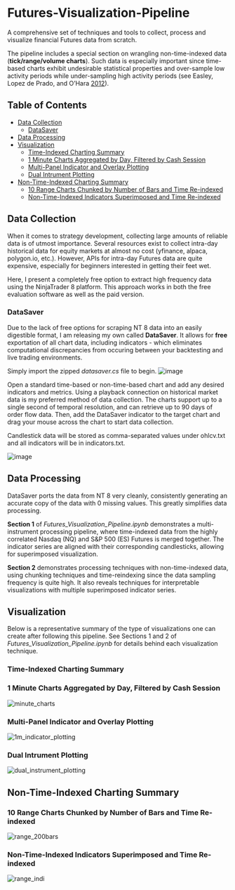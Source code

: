 # Futures-Visualization-Pipeline
A comprehensive set of techniques and tools to collect, process and visualize financial Futures data from scratch.

The pipeline includes a special section on wrangling non-time-indexed data (**tick/range/volume charts**). Such data is especially important since time-based charts exhibit undesirable statistical properties and over-sample low activity periods while under-sampling high activity periods (see Easley, Lopez de Prado, and O’Hara [2012](https://www.stern.nyu.edu/sites/default/files/assets/documents/con_035928.pdf)).


## Table of Contents
  * [Data Collection](#data-collection)
    + [DataSaver](#datasaver)
  * [Data Processing](#data-processing)
  * [Visualization](#visualization)
    + [Time-Indexed Charting Summary](#time-indexed-charting-summary)
    + [1 Minute Charts Aggregated by Day, Filtered by Cash Session](#1-minute-charts-aggregated-by-day--filtered-by-cash-session)
    + [Multi-Panel Indicator and Overlay Plotting](#multi-panel-indicator-and-overlay-plotting)
    + [Dual Intrument Plotting](#dual-intrument-plotting)
  * [Non-Time-Indexed Charting Summary](#non-time-indexed-charting-summary)
    + [10 Range Charts Chunked by Number of Bars and Time Re-indexed](#10-range-charts-chunked-by-number-of-bars-and-time-re-indexed)
    + [Non-Time-Indexed Indicators Superimposed and Time Re-indexed](#non-time-indexed-indicators-superimposed-and-time-re-indexed)

## Data Collection
When it comes to strategy development, collecting large amounts of reliable data is of utmost importance. Several resources exist to collect intra-day historical data for equity markets at almost no cost (yfinance, alpaca, polygon.io, etc.). However, APIs for intra-day Futures data are quite expensive, especially for beginners interested in getting their feet wet.

Here, I present a completely free option to extract high frequency data using the NinjaTrader 8 platform. This approach works in both the free evaluation software as well as the paid version.

### DataSaver
Due to the lack of free options for scraping NT 8 data into an easily digestible format, I am releasing my own called **DataSaver**. It allows for **free** exportation of all chart data, including indicators - which eliminates computational discrepancies from occuring between your backtesting and live trading environments.

Simply import the zipped _datasaver.cs_ file to begin.
![image](https://user-images.githubusercontent.com/67923084/147692626-2a0a7e04-f2ea-45d8-b726-343d72b1f70f.png)

Open a standard time-based or non-time-based chart and add any desired indicators and metrics. Using a playback connection on historical market data is my preferred method of data collection. The charts support up to a single second of temporal resolution, and can retrieve up to 90 days of order flow data. Then, add the DataSaver indicator to the target chart and drag your mouse across the chart to start data collection.

Candlestick data will be stored as comma-separated values under ohlcv.txt and all indicators will be in indicators.txt.

![image](https://user-images.githubusercontent.com/67923084/147692550-b63da1ff-b710-402b-8597-5c6e9217468d.png)

## Data Processing
DataSaver ports the data from NT 8 very cleanly, consistently generating an accurate copy of the data with 0 missing values. This greatly simplifies data processing.

**Section 1** of _Futures_Visualization_Pipeline.ipynb_ demonstrates a multi-instrument processing pipeline, where time-indexed data from the highly correlated Nasdaq (NQ) and S&P 500 (ES) Futures is merged together. The indicator series are aligned with their corresponding candlesticks, allowing for superimposed visualization.

**Section 2** demonstrates processing techniques with non-time-indexed data, using chunking techniques and time-reindexing since the data sampling frequency is quite high. It also reveals techniques for interpretable visualizations with multiple superimposed indicator series.

## Visualization
Below is a representative summary of the type of visualizations one can create after following this pipeline. See Sections 1 and 2 of _Futures_Visualization_Pipeline.ipynb_ for details behind each visualization technique.

### Time-Indexed Charting Summary
### 1 Minute Charts Aggregated by Day, Filtered by Cash Session
![minute_charts](https://user-images.githubusercontent.com/67923084/147705283-bed1e70d-fffa-4807-b2cf-fffe2712684b.png)

### Multi-Panel Indicator and Overlay Plotting
![1m_indicator_plotting](https://user-images.githubusercontent.com/67923084/147705355-4124b88d-e887-493f-a392-57467940cd4f.png)

### Dual Intrument Plotting
![dual_instrument_plotting](https://user-images.githubusercontent.com/67923084/147705654-522b8ea5-deb9-4c11-855b-b99b2dc58256.png)

## Non-Time-Indexed Charting Summary
### 10 Range Charts Chunked by Number of Bars and Time Re-indexed
![range_200bars](https://user-images.githubusercontent.com/67923084/147706233-f1cbc7ae-03e4-442c-8d6f-6a625905f26e.png)

### Non-Time-Indexed Indicators Superimposed and Time Re-indexed
![range_indi](https://user-images.githubusercontent.com/67923084/147706586-e73669ce-460b-46d6-a88b-309ce426add8.png)

